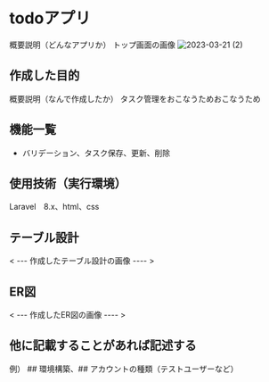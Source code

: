 # todoアプリ
概要説明（どんなアプリか）
 トップ画面の画像 
![2023-03-21 (2)](https://user-images.githubusercontent.com/114887507/232793605-7569f9e3-ce7e-46ce-b8be-681b22bbf45e.png)



## 作成した目的
概要説明（なんで作成したか）
タスク管理をおこなうためおこなうため

## 機能一覧
- バリデーション、タスク保存、更新、削除

## 使用技術（実行環境）
Laravel　8.x、html、css

## テーブル設計
< --- 作成したテーブル設計の画像 ---- >

## ER図
< --- 作成したER図の画像 ---- >

## 他に記載することがあれば記述する
例） ## 環境構築、## アカウントの種類（テストユーザーなど）